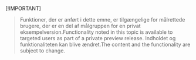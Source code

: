  [!IMPORTANT]
> <span data-ttu-id="69574-101">Funktioner, der er anført i dette emne, er tilgængelige for målrettede brugere, der er en del af målgruppen for en privat eksempelversion.</span><span class="sxs-lookup"><span data-stu-id="69574-101">Functionality noted in this topic is available to targeted users as part of a private preview release.</span></span> <span data-ttu-id="69574-102">Indholdet og funktionaliteten kan blive ændret.</span><span class="sxs-lookup"><span data-stu-id="69574-102">The content and the functionality are subject to change.</span></span> 
